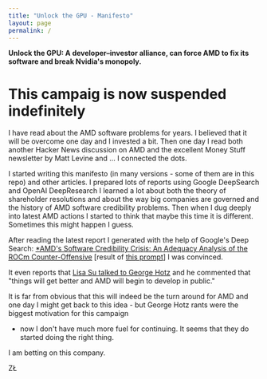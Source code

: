 ```yaml
---
title: "Unlock the GPU - Manifesto"
layout: page
permalink: /
---
```


**Unlock the GPU: A developer–investor alliance, can force AMD to fix its software and break Nvidia's monopoly.**

# This campaig is now suspended indefinitely

I have read about the AMD software problems for years. I believed that it will be overcome one day
and I invested a bit. Then one day I read both another Hacker News discussion on AMD and the excellent Money Stuff newsletter by Matt Levine
and ... I connected the dots.

I started writing this manifesto (in many versions - some of them are in this repo) and other articles.
I prepared lots of reports using Google DeepSearch and OpenAI DeepResearch
I learned a lot about both the theory of shareholder resolutions and about the way big companies are governed
and the history of AMD software credibility problems.
Then when I dug deeply into latest AMD actions I started to think that maybe this time it is different.
Sometimes this might happen I guess.

After reading the latest report I generated with the help of Google's Deep Search:
[*AMD's Software Credibility Crisis: An Adequacy Analysis of the ROCm Counter-Offensive](reports/gemini/AMDs_Software_Crisis_Analysis.pdf)
[result of [this prompt](reports/amd_response_to_cred_crisis.prompt)]
I was convinced.

It even reports that [Lisa Su talked to George Hotz](https://www.phoronix.com/news/Lisa-Su-ROCm-Commitment) 
and he commented that "things will get better and AMD will begin to develop in public."

It is far from obvious that this will indeed be the turn around for AMD and one day I might
get back to this idea - but George Hotz rants were the biggest motivation for this campaign
- now I don't have much more fuel for continuing.  It seems that they do started doing the right thing.

I am betting on this company.

ZŁ

